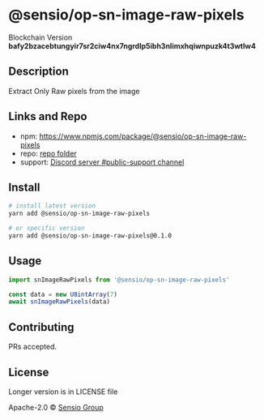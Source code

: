 # @sensio/op-sn-image-raw-pixels

Blockchain Version **bafy2bzacebtungyir7sr2ciw4nx7ngrdlp5ibh3nlimxhqiwnpuzk4t3wtlw4**

## Description

Extract Only Raw pixels from the image

## Links and Repo

- npm: https://www.npmjs.com/package/@sensio/op-sn-image-raw-pixels
- repo: [repo folder](https://gitlab.com/sensio_group/network-js-sdk/-/tree/master/operations/snImageRawPixels)
- support: [Discord server #public-support channel](https://discord.gg/RQ9g29y)

## Install

```sh
# install latest version
yarn add @sensio/op-sn-image-raw-pixels

# or specific version
yarn add @sensio/op-sn-image-raw-pixels@0.1.0
```

## Usage

```ts
import snImageRawPixels from '@sensio/op-sn-image-raw-pixels'

const data = new U8intArray(7)
await snImageRawPixels(data)
```

## Contributing

PRs accepted.

## License

Longer version is in LICENSE file

Apache-2.0 © [Sensio Group](https://sensio.group)
